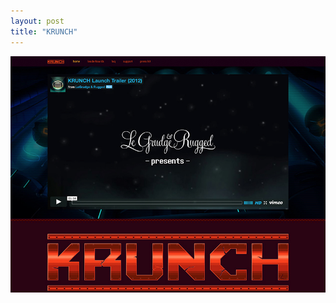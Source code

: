 ```yaml
---
layout: post
title: "KRUNCH"
---
```


<a class="thumbnail" href="http://krunchgame.com/" target="_blank">
  <img src="/screenshots/krunch.jpg">
</a>
